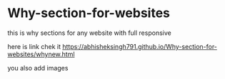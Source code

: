 # Why-section-for-websites
this is why sections for any website with full responsive 


here is link chek it 
https://abhisheksingh791.github.io/Why-section-for-websites/whynew.html

you also add images 
